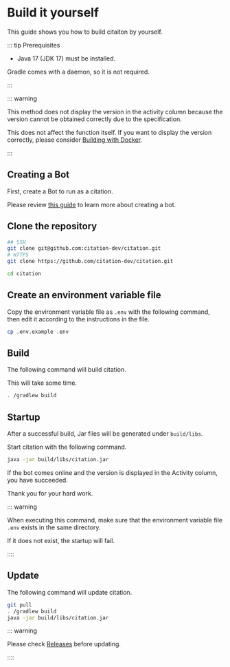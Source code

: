 # Build it yourself

This guide shows you how to build citaiton by yourself.

::: tip Prerequisites

- Java 17 (JDK 17) must be installed.

Gradle comes with a daemon, so it is not required.

:::

::: warning

This method does not display the version in the activity column because the version cannot be obtained correctly due to the specification.

This does not affect the function itself. If you want to display the version correctly, please consider [Building with Docker](docker.md).

:::

## Creating a Bot

First, create a Bot to run as a citation.

Please review [this guide](create-bot.md) to learn more about creating a bot.

## Clone the repository

```sh
## SSH 
git clone git@github.com:citation-dev/citation.git
# HTTPS
git clone https://github.com/citation-dev/citation.git

cd citation
````

## Create an environment variable file

Copy the environment variable file as ``.env`` with the following command, then edit it according to the instructions in the file.

```sh
cp .env.example .env
```

## Build

The following command will build citation.

This will take some time.

```sh 
. /gradlew build
```

## Startup

After a successful build, Jar files will be generated under `build/libs`.

Start citation with the following command.

```sh
java -jar build/libs/citation.jar
````

If the bot comes online and the version is displayed in the Activity column, you have succeeded.

Thank you for your hard work.

::: warning

When executing this command, make sure that the environment variable file `.env` exists in the same directory.

If it does not exist, the startup will fail.

::::

## Update

The following command will update citation.

```sh
git pull
. /gradlew build
java -jar build/libs/citation.jar
```

::: warning

Please check [Releases](https://github.com/citation-dev/citation/releases) before updating.

::::
